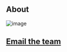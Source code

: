 ## About

![image](https://krorgs.github.io/img/01_RunChampsCool.png)

## [**Email the team**](mailto:skriegman@g.harvard.edu,Douglas.Blackiston@tufts.edu,Michael.Levin@tufts.edu,josh.bongard@uvm.edu)

